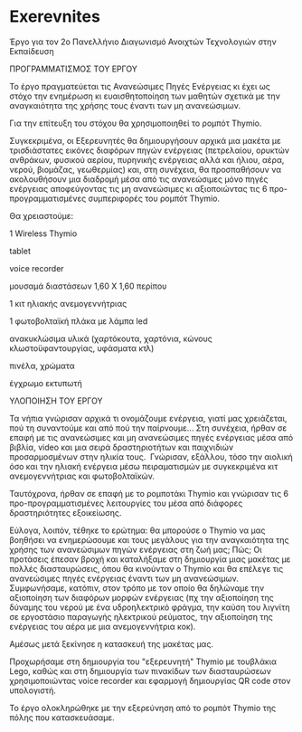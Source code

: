 # Exerevnites
Έργο για τον 2ο Πανελλήνιο Διαγωνισμό Ανοιχτών Τεχνολογιών στην Εκπαίδευση

ΠΡΟΓΡΑΜΜΑΤΙΣΜΟΣ ΤΟΥ ΕΡΓΟΥ

Το έργο πραγματεύεται τις Ανανεώσιμες Πηγές Ενέργειας κι έχει ως στόχο την ενημέρωση κι ευαισθητοποίηση των μαθητών σχετικά με την αναγκαιότητα της χρήσης τους έναντι των μη ανανεώσιμων. 

Για την επίτευξη του στόχου θα χρησιμοποιηθεί το ρομπότ Thymio.

Συγκεκριμένα, οι Εξερευνητές θα δημιουργήσουν αρχικά μια μακέτα με τρισδιάστατες εικόνες διαφόρων πηγών ενέργειας (πετρελαίου, ορυκτών ανθράκων, φυσικού αερίου, πυρηνικής ενέργειας αλλά και ήλιου, αέρα, νερού, βιομάζας, γεωθερμίας) και, στη συνέχεια, θα προσπαθήσουν να ακολουθήσουν μια διαδρομή μέσα από τις ανανεώσιμες μόνο πηγές ενέργειας αποφεύγοντας τις μη ανανεώσιμες κι αξιοποιώντας τις 6 προ-προγραμματισμένες συμπεριφορές του ρομπότ Thymio.

Θα χρειαστούμε:

1 Wireless Thymio

tablet

voice recorder

μουσαμά διαστάσεων 1,60 Χ 1,60 περίπου

1 κιτ ηλιακής ανεμογεννήτριας

1 φωτοβολταϊκή πλάκα με λάμπα led

ανακυκλώσιμα υλικά (χαρτόκουτα, χαρτόνια, κώνους κλωστοϋφαντουργίας, υφάσματα κτλ)

πινέλα, χρώματα

έγχρωμο εκτυπωτή


ΥΛΟΠΟΙΗΣΗ ΤΟΥ ΕΡΓΟΥ

Τα νήπια γνώρισαν αρχικά τι ονομάζουμε ενέργεια, γιατί μας χρειάζεται, πού τη συναντούμε και από πού την παίρνουμε... Στη συνέχεια, ήρθαν σε επαφή με τις ανανεώσιμες και μη ανανεώσιμες πηγές ενέργειας μέσα από βιβλία, video και μια σειρά δραστηριοτήτων και παιχνιδιών προσαρμοσμένων στην ηλικία τους.  Γνώρισαν, εξάλλου, τόσο την αιολική όσο και την ηλιακή ενέργεια μέσω πειραματισμών με συγκεκριμένα κιτ ανεμογεννήτριας και φωτοβολταϊκών.

Ταυτόχρονα, ήρθαν σε επαφή με το ρομποτάκι Thymio και γνώρισαν τις 6 προ-προγραμματισμένες λειτουργίες του μέσα από διάφορες δραστηριότητες εξοικείωσης.

Εύλογα, λοιπόν, τέθηκε το ερώτημα: θα μπορούσε ο Thymio να μας βοηθήσει να ενημερώσουμε και τους μεγάλους για την αναγκαιότητα της χρήσης των ανανεώσιμων πηγών ενέργειας στη ζωή μας; Πώς; Οι προτάσεις έπεσαν βροχή και καταλήξαμε στη δημιουργία μιας μακέτας με πολλές διασταυρώσεις, όπου θα κινούνταν ο Thymio και θα επέλεγε τις ανανεώσιμες πηγές ενέργειας έναντι των μη ανανεώσιμων. Συμφωνήσαμε, κατόπιν, στον τρόπο με τον οποίο θα δηλώναμε την αξιοποίηση των διαφόρων μορφών ενέργειας (πχ την αξιοποίηση της δύναμης του νερού με ένα υδροηλεκτρικό φράγμα, την καύση του λιγνίτη σε εργοστάσιο παραγωγής ηλεκτρικού ρεύματος, την αξιοποίηση της ενέργειας του αέρα με μια ανεμογεννήτρια κοκ).

Αμέσως μετά ξεκίνησε η κατασκευή της μακέτας μας.

Προχωρήσαμε στη δημιουργία του "εξερευνητή" Thymio με τουβλάκια Lego, καθώς και στη δημιουργία των πινακίδων των διασταυρώσεων χρησιμοποιώντας voice recorder και εφαρμογή δημιουργίας QR code στον υπολογιστή.

Το έργο ολοκληρώθηκε με την εξερεύνηση από το ρομπότ Thymio της πόλης που κατασκευάσαμε.
